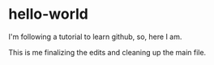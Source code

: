 # hello-world
I'm following a tutorial to learn github, so, here I am.

This is me finalizing the edits and cleaning up the main file.
